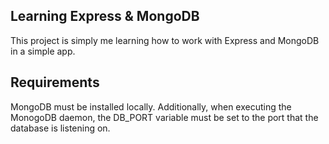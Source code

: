 ## Learning Express & MongoDB

This project is simply me learning how to work with Express and MongoDB in a simple app.

## Requirements

MongoDB must be installed locally.  Additionally, when executing the MonogoDB daemon, the DB_PORT variable must be set to the
port that the database is listening on.